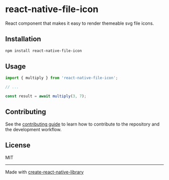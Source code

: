 # react-native-file-icon

React component that makes it easy to render themeable svg file icons.

## Installation

```sh
npm install react-native-file-icon
```

## Usage

```js
import { multiply } from 'react-native-file-icon';

// ...

const result = await multiply(3, 7);
```

## Contributing

See the [contributing guide](CONTRIBUTING.md) to learn how to contribute to the repository and the development workflow.

## License

MIT

---

Made with [create-react-native-library](https://github.com/callstack/react-native-builder-bob)
